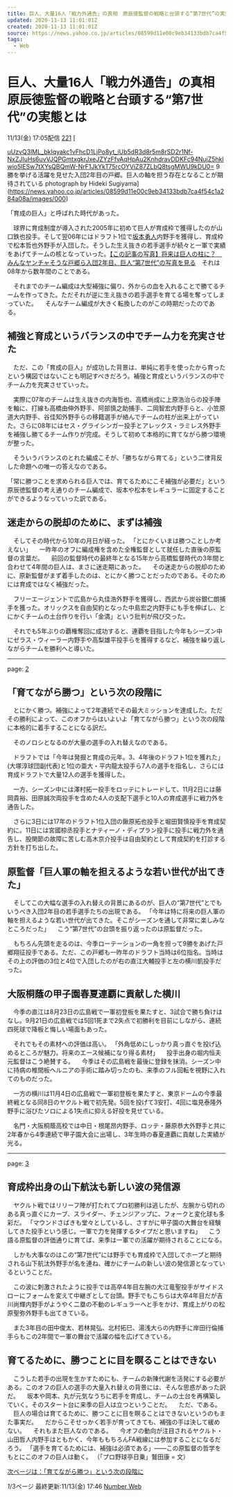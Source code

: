 ```yaml
---
title: 巨人、大量16人「戦力外通告」の真相　原辰徳監督の戦略と台頭する“第7世代”の実態とは（Number Web） - Yahoo!ニュース
updated: 2020-11-13 11:01:01Z
created: 2020-11-13 11:01:01Z
source: https://news.yahoo.co.jp/articles/08599d11e00c9eb34133bdb7ca4f54c1a284a08a
tags:
  - Web
---
```


# 巨人、大量16人「戦力外通告」の真相 原辰徳監督の戦略と台頭する“第7世代”の実態とは

11/13(金) 17:05配信
[221]()
[

[uUzvQ3lML_bkIqyakc1vFhcD1LjPo8yt_iUb5dR3d8r5m8rSD2r1Nf-NxZJIuHs6uvVJQPGmtxgkrJxeJZYzFfvAqHpAu2KnhdravDDKFc94NujZ5hklwio5lESw7tXYsQBQmW-NrF1JkYkT75rcOYViZ87ZLbQ8tsgMWU9kDU0=](../_resources/uUzvQ3lML_bkIqyakc1vFhcD1LjPo8yt_iUb5dR3d8r5m8rSD2r1Nf-NxZJIuHs6uvVJQPGmtxgkrJxeJZYzFfvAqHpAu2KnhdravDDKFc94NujZ5hklwio5lESw7tXYsQBQmW-NrF1JkYkT75rcOYViZ87ZLbQ8tsgMWU9kDU0=)   9勝を挙げる活躍を見せた入団2年目の戸郷。巨人の軸を担う存在となることが期待されている photograph by Hideki Sugiyama](https://news.yahoo.co.jp/articles/08599d11e00c9eb34133bdb7ca4f54c1a284a08a/images/000)

「育成の巨人」と呼ばれた時代があった。

　球界に育成制度が導入された2005年に初めて巨人が育成枠で獲得したのが山口鉄也投手。そして翌06年にはドラフト1位で[坂本勇人](https://search.yahoo.co.jp/search?p=%E5%9D%82%E6%9C%AC%E5%8B%87%E4%BA%BA&ei=UTF-8&rkf=1&slfr=1&fr=link_direct_nws)内野手を獲得し、育成枠で松本哲也外野手が入団した。そうした生え抜きの若手選手が続々と一軍で実績をあげてチームの核となっていった。[【この記事の写真】将来は巨人の柱に？　みんなヤンチャそうな戸郷ら入団2年目、巨人“第7世代”の写真を見る](https://number.bunshun.jp/articles/photo/845826?pn=3&utm_source=news.yahoo.co.jp&utm_medium=referral&utm_campaign=partnerLink)　それは08年から数年間のことである。

　それまでのチーム編成は大型補強に偏り、外からの血を入れることで勝てるチームを作ってきた。ただそれが逆に生え抜きの若手選手を育てる場を奪ってしまっていた。
　そんなチーム編成が大きく転換したのがこの時期だったのである。

## 補強と育成というバランスの中でチーム力を充実させた

　ただ、この「育成の巨人」が成功した背景は、単純に若手を使ったから育ったという構図ではないことも明記すべきだろう。補強と育成というバランスの中でチーム力を充実させていった。

　実際に07年のチームは生え抜きの内海哲也、高橋尚成に上原浩治らの投手陣を軸に、打線も高橋由伸外野手、阿部慎之助捕手、二岡智宏内野手らと、小笠原道大内野手、谷佳知外野手らの移籍選手が絡んでチームの柱が出来上がっていた。さらに08年にはセス・グライシンガー投手とアレックス・ラミレス外野手を補強し勝てるチーム作りが完成。そうして初めて本格的に育てながら勝つ環境が整った。

　そういうバランスのとれた編成こそが、「勝ちながら育てる」という二律背反した命題への唯一の答えなのである。

「常に勝つことを求められる巨人では、育てるためにこそ補強が必要だ」という原辰徳監督の考え通りのチーム編成で、坂本や松本をレギュラーに固定することができるようなっていった訳である。

## 迷走からの脱却のために、まずは補強

　そしてその時代から10年の月日が経った。
「とにかくいまは勝つことしか考えない」
　一昨年のオフに編成権を含めた全権監督として就任した直後の原監督の言葉だ。
　前回の監督時代の最終年となる15年から高橋監督時代の3年間と合わせて4年間の巨人は、まさに迷走期にあった。
　その迷走からの脱却のために、原新監督がまず着手したのは、とにかく勝つことだったのである。そのためには育成ではなく補強だった。

　フリーエージェントで広島から丸佳浩外野手を獲得し、西武から炭谷銀仁朗捕手を獲った。オリックスを自由契約となった中島宏之内野手にも手を伸ばし、とにかくチームの土台作りを行い「金満」という批判が飛び交った。

　それでも5年ぶりの覇権奪回に成功すると、連覇を目指した今年もシーズン中にゼラス・ウィーラー内野手や高梨雄平投手らを獲得するなど、補強を繰り返しながらチームを勝利へと導いた。

* * *

page: [2](https://news.yahoo.co.jp/articles/08599d11e00c9eb34133bdb7ca4f54c1a284a08a?page=2)

## 「育てながら勝つ」という次の段階に

　とにかく勝つ。補強によって2年連続でその最大ミッションを達成した。ただその勝利によって、このオフからはいよいよ「育てながら勝つ」という次の段階に本格的に着手することになる訳だ。

　そのノロシとなるのが大量の選手の入れ替えなのである。

　ドラフトでは「今年は発掘と育成の元年。3、4年後のドラフト1位を獲れた」(大塚淳球団副代表)と1位の亜大・平内龍太投手ら7人の選手を指名し、さらには育成ドラフトで大量12人の選手を獲得した。

　一方、シーズン中には澤村拓一投手をロッテにトレードして、11月2日には藤岡貴裕、田原誠次両投手を含めた4人の支配下選手と10人の育成選手に戦力外を通告した。

　さらに3日には17年のドラフト1位入団の鍬原拓也投手と堀田賢慎投手を育成契約に。11日には宮國椋丞投手とナティーノ・ディプラン投手に投手に戦力外を通告し、股関節の故障に苦しむ高木京介投手は自由契約として育成契約を打診する方針を打ち出した。

## 原監督「巨人軍の軸を担えるような若い世代が出てきた」

　そしてこの大幅な選手の入れ替えの背景にあるのが、巨人の“第7世代”とでもいうべき入団2年目の若手選手たちの出現である。
「今年は特に将来の巨人軍の軸を担えるような若い世代が出てきた。そこがシーズンを通して非常に楽しみなところだった」
　こう“第7世代”の台頭を振り返ったのは原監督だった。

　もちろん先頭を走るのは、今季ローテーションの一角を担って9勝をあげた戸郷翔征投手である。ただ、この戸郷も一昨年のドラフト当時は6位指名。当時はその上の評価の3位と4位で入団したのが右の直江大輔投手と左の横川凱投手だった。

## 大阪桐蔭の甲子園春夏連覇に貢献した横川

　今季の直江は8月23日の広島戦で一軍初登板を果たすと、3試合で勝ち負けはなし。9月21日の広島戦では5回1死まで2失点で初勝利を目前にしながら、連続四死球で降板と悔しい場面もあった。

　それでもその素材への評価は高い。
「外角低めにしっかり真っ直ぐを投げ込めるところが魅力。将来のエース候補になり得る素材」
　投手出身の堀内恒夫元監督はこう絶賛する。
　今季はその広島戦を最後に登録を抹消。シーズン中に持病の椎間板ヘルニアの手術に踏み切ったのも、来季のフル回転を視野に入れてのものだった。

　一方の横川は11月4日の広島戦で一軍初登板を果たすと、東京ドームの今季最終戦となる同8日のヤクルト戦で初先発。5回を投げて3安打、4回に塩見泰隆外野手に浴びたソロによる1失点に抑える好投を見せている。

　名門・大阪桐蔭高校では中日・根尾昂内野手、ロッテ・藤原恭大外野手と共に2年春から4季連続で甲子園大会に出場し、3年生時の春夏連覇に貢献した実績が光る。

* * *

page: [3](https://news.yahoo.co.jp/articles/08599d11e00c9eb34133bdb7ca4f54c1a284a08a?page=3)

## 育成枠出身の山下航汰も新しい波の発信源

　ヤクルト戦ではリリーフ陣が打たれてプロ初勝利は逃したが、左腕から切れのある真っ直ぐにカーブ、スライダー、チェンジアップに、フォークと変化球も多彩だ。
「マウンドさばきも堂々としているし、さすがに甲子園の大舞台を経験してきた投手という感じ。一軍で力を発揮するタイプだと思いますね」
　こう語る原監督の評価通りに育てば、来季は一軍での活躍が期待されることになる。

　しかも大事なのはこの“第7世代”には野手でも育成枠で入団してホープと期待される山下航汰外野手が名を連ね、確かにチームの新しい波の発信源となっているということだ。

　この波に刺激されたように投手では高卒4年目左腕の大江竜聖投手がサイドスローにフォームを変えて中継ぎとして台頭。野手でもこちらは大卒4年目だが吉川尚輝内野手がようやく二塁の不動のレギュラーへと手をかけ、育成上がりの松原聖弥外野手も出てきている。

　また3年目の田中俊太、若林晃弘、北村拓巳、湯浅大らの内野手に岸田行倫捕手らもこの2年間で一軍の舞台で活躍の幅を広げてきている。

## 育てるために、勝つことに目を瞑ることはできない

　こうした若手の出現を生かすためにも、チームの新陳代謝を活発にする必要がある。このオフの巨人の選手の大量入れ替えの背景には、そんな思惑があった訳だ。
　坂本や岡本、丸が元気なうちに若手を育成し、チームの土台を再構築していく。そのスタート台に来季の巨人は立つということだ。
　ただ、である。
　巨人の場合は育てるために、勝つことに目を瞑ることはできないというのもまた事実だ。
　だからこそせっかく若手が育ってきても、補強の手は決して緩めない。
　それもまた巨人なのである。
　今オフの動向が注目されるヤクルト・山田哲人内野手はともかく、今年ももちろんFA戦線には参加することになるだろう。
「選手を育てるためには、補強は必須である」――この原監督の哲学をもとにこのオフの巨人は動く。
（「プロ野球亭日乗」鷲田康 = 文）

[次ページは：「育てながら勝つ」という次の段階に](https://news.yahoo.co.jp/articles/08599d11e00c9eb34133bdb7ca4f54c1a284a08a?page=2)

*1*/3ページ
最終更新:11/13(金) 17:46
[Number Web](https://news.yahoo.co.jp/media/number)